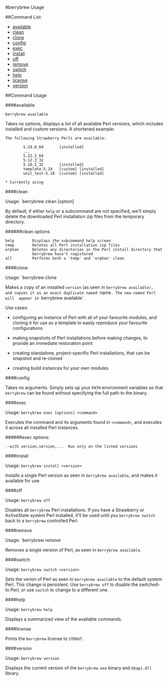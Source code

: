 #berrybrew Usage

##Command List:

- [available](#available)
- [clean](#clean)
- [clone](#clone)
- [config](#config)
- [exec](#exec)
- [install](#install)
- [off](#off)
- [remove](#remove)
- [switch](#switch)
- [help](#help)
- [license](#license)
- [version](#version)

##Command Usage

####available

    berrybrew available

Takes no options, displays a list of all available Perl versions, which
includes installed and custom versions. A shortened example:

    The following Strawberry Perls are available:

            5.24.0_64       [installed]
            ...
            5.22.2_64
            5.12.3_32
            5.10.1_32       [installed]
            template-5.24   [custom] [installed]
            unit_test-5.18  [custom] [installed]

    * Currently using

####clean

Usage:  `berrybrew clean [option]

By default, if either `help` or a subcommand are not specified, we'll
simply delete the downloaded Perl installation zip files from the temporary
directory.

######clean options

    help        Displays the subcommand help screen
    temp        Deletes all Perl installation zip files
    orphan      Deletes any directories in the Perl install directory that
                berrybrew hasn't registered
    all         Performs both a 'temp' and 'orphan' clean

####clone

Usage: `berrybrew clone <version> <name>

Makes a copy of an installed `version` (as seen in `berrybrew available), 
and copies it as an exact duplicate named `name`. The new named Perl will 
appear in `berrybrew available`.

Use cases:

- configuring an instance of Perl with all of your favourite modules, and
cloning it for use as a template to easily reproduce your favourite 
configurations

- making snapshots of Perl installations before making changes, to provide
an immediate restoration point

- creating standalone, project-specific Perl installations, that can be
snapshot and re-cloned

- creating build instances for your own modules

####config

Takes no arguments. Simply sets up your `PATH` environment variables so that
`berrybrew` can be found without specifying the full path to the binary.

####exec

Usage:  `berrybrew exec [options] <command>`

Executes the command and its arguments found in `<command>`, and
executes it across all installed Perl instances.

######exec options:

    --with version,version,...  Run only on the listed versions

####install

Usage:  `berrybrew install <version>`

Installs a single Perl version as seen in `berrybrew available`, and makes it
available for use.

####off

Usage:  `berrybrew off`

Disables all `berrybrew` Perl installations. If you have a Strawberry or
ActiveState system Perl installed, it'll be used until you `berrybrew switch`
back to a `berrybrew` controlled Perl.

####remove

Usage:  `berrybrew remove <version>

Removes a single version of Perl, as seen in `berrybrew available`.

####switch

Usage:  `berrybrew switch <version>`

Sets the verion of Perl as seen in `berrybrew available` to the default
system Perl. This change is persistent. Use `berrybrew off` to disable the
switched-to Perl, or use `switch` to change to a different one.

####help

Usage:  `berrybrew help`

Displays a summarized view of the available commands.

####license

Prints the `berrybrew` license to `STDOUT`.

####version

Usage:  `berrybrew version`

Displays the current version of the `berrybrew.exe` binary and `bbapi.dll`
library.

